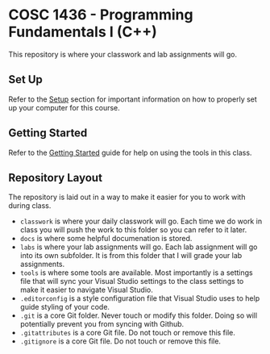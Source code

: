 # COSC 1436 - Programming Fundamentals I (C++)

This repository is where your classwork and lab assignments will go.

## Set Up

Refer to the [Setup](docs/setup) section for important information on how to properly set up your computer for this course.

## Getting Started 

Refer to the [Getting Started](docs/gettingstarted) guide for help on using the tools in this class.

## Repository Layout

The repository is laid out in a way to make it easier for you to work with during class.

- `classwork` is where your daily classwork will go. Each time we do work in class you will push the work to this folder so you can refer to it later.
- `docs` is where some helpful documenation is stored.
- `labs` is where your lab assignments will go. Each lab assignment will go into its own subfolder. It is from this folder that I will grade your lab assignments.
- `tools` is where some tools are available. Most importantly is a settings file that will sync your Visual Studio settings to the class settings to make it easier to navigate Visual Studio.
- `.editorconfig` is a style configuration file that Visual Studio uses to help guide styling of your code.
- `.git` is a core Git folder. Never touch or modify this folder. Doing so will potentially prevent you from syncing with Github.
- `.gitattributes` is a core Git file. Do not touch or remove this file.
- `.gitignore` is a core Git file. Do not touch or remove this file.
